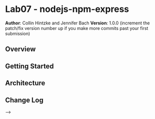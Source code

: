 # Lab07 - nodejs-npm-express

**Author**: Collin Hintzke  and Jennifer Bach
**Version**: 1.0.0 (increment the patch/fix version number up if you make more commits past your first submission)

## Overview
<!--A blog site that automatically updates when user submits a new article. -->

## Getting Started
<!--Open IP address 209-210-157-165 in the browser.  Navigate around the website to read and create articles. -->

## Architecture
<!-- Languages used: HTML, CSS, Javascript.
Libaries used: jQuery, handlebars, node.js, express and marked.js.-->

## Change Log
<!--

01-01-2001 9:30am - Added information to create the server.

04-18-2018 10:37am - Answered the questions/comments in the starter code.

## Credits and Collaborations
<!-- Credit goes to the TAs for their assistance. -->
-->